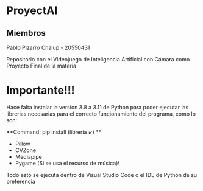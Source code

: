 # ProyectAI

## Miembros

Pablo Pizarro Chalup - 20550431

Repositorio con el Videojuego de Inteligencia Artificial con Cámara como Proyecto Final de la materia

# Importante!!!

Hace falta instalar la version 3.8 a 3.11 de Python para poder ejecutar las librerias necesarias para el correcto funcionamiento del programa, como lo son:

**Command: pip install (libreria ↙) **
- Pillow
- CVZone
- Mediapipe
- Pygame (Si se usa el recurso de música)\

Todo esto se ejecuta dentro de Visual Studio Code o el IDE de Python de su preferencia
